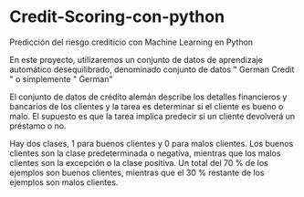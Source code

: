 # Credit-Scoring-con-python
Predicción del riesgo crediticio con  Machine Learning en Python


En este proyecto, utilizaremos un conjunto de datos de aprendizaje automático desequilibrado, denominado conjunto de datos " German Credit " o simplemente " German"

El conjunto de datos de crédito alemán describe los detalles financieros y bancarios de los clientes y la tarea es determinar si el cliente es bueno o malo. El supuesto es que la tarea implica predecir si un cliente devolverá un préstamo o no.

Hay dos clases, 1 para buenos clientes y 0 para malos clientes. Los buenos clientes son la clase predeterminada o negativa, mientras que los malos clientes son la excepción o la clase positiva. Un total del 70 % de los ejemplos son buenos clientes, mientras que el 30 % restante de los ejemplos son malos clientes.


















